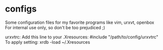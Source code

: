 # configs
Some configuration files for my favorite programs like vim, urxvt, openbox
For internal use only, so don't be too prejudiced ;)

urxvtrc: Add this line to your .Xresources:
#include "/path/to/config/urxvtrc"
To apply setting:
xrdb -load ~/.Xresources
